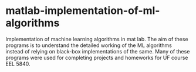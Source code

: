 # matlab-implementation-of-ml-algorithms
Implementation of machine learning algorithms in mat lab. The aim of these programs is to understand the detailed working of the ML algorithms instead of relying on black-box implementations of the same. Many of these programs were used for completing projects and homeworks for UF course EEL 5840.  
